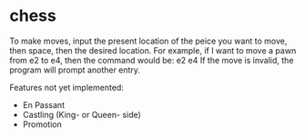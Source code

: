 # chess

To make moves, input the present location of the peice you want to move, then space, then the desired location.
  For example, if I want to move a pawn from e2 to e4, then the command would be:
    e2 e4
If the move is invalid, the program will prompt another entry. 

Features not yet implemented:
  - En Passant
  - Castling (King- or Queen- side)
  - Promotion
